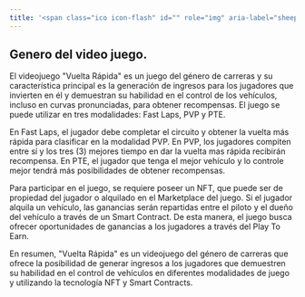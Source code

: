 ```yaml
---
title: '<span class="ico icon-flash" id="" role="img" aria-label="sheep"></span>Genero del video juego'
---
```


<!-- endexcerpt -->

## Genero del video juego.

El videojuego "Vuelta Rápida" es un juego del género de carreras y su característica principal es la generación de ingresos para los jugadores que invierten en él y demuestran su habilidad en el control de los vehículos, incluso en curvas pronunciadas, para obtener recompensas. El juego se puede utilizar en tres modalidades: Fast Laps, PVP y PTE.

En Fast Laps, el jugador debe completar el circuito y obtener la vuelta más rápida para clasificar en la modalidad PVP. En PVP, los jugadores compiten entre sí y los tres (3) mejores tiempo en dar la vuelta mas rápida recibirán recompensa. En PTE, el jugador que tenga el mejor vehículo y lo controle mejor tendrá más posibilidades de obtener recompensas.

Para participar en el juego, se requiere poseer un NFT, que puede ser de propiedad del jugador o alquilado en el Marketplace del juego. Si el jugador alquila un vehículo, las ganancias serán repartidas entre el piloto y el dueño del vehículo a través de un Smart Contract. De esta manera, el juego busca ofrecer oportunidades de ganancias a los jugadores a través del Play To Earn.

En resumen, "Vuelta Rápida" es un videojuego del género de carreras que ofrece la posibilidad de generar ingresos a los jugadores que demuestren su habilidad en el control de vehículos en diferentes modalidades de juego y utilizando la tecnología NFT y Smart Contracts.
